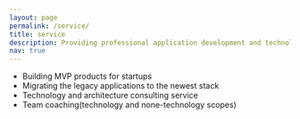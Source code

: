 ```yaml
---
layout: page
permalink: /service/
title: service
description: Providing professional application development and technology consulting service.
nav: true
---
```


* Building MVP products for startups
* Migrating the legacy applications to the newest stack
* Technology and architecture consulting service
* Team coaching(technology and none-technology scopes)
